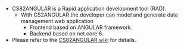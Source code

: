 - CS82ANGULAR is a Rapid application development tool (RAD). 
  - With CS2ANGULAR the developer can model and generate data management web application
    - Frontend based on ANGULAR framework.
    - Backend based on net.core 6.
- Please refer to the [CS82ANGULAR wiki](https://github.com/chempkovsky/CS82ANGULAR/wiki) for details.
